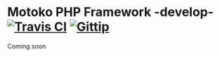 Motoko PHP Framework -develop- [![Travis CI](http://origin.shields.io/travis-ci/TeamIgnite%2FMotoko.png)](https://travis-ci.org/TeamIgnite/Motoko)  [![Gittip](http://origin.shields.io/gittip/clone1018.png)](https://www.gittip.com/clone1018/)
=====

Coming soon

